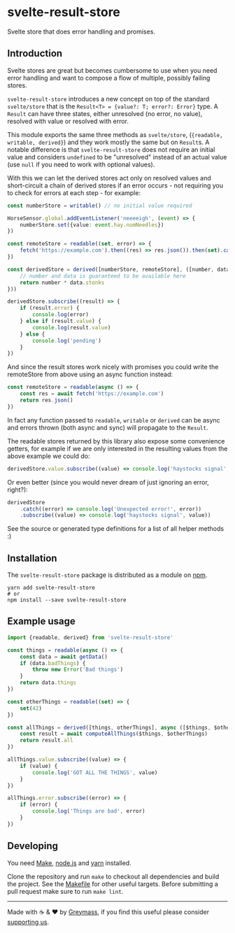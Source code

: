 svelte-result-store
===================

Svelte store that does error handling and promises.

## Introduction

Svelte stores are great but becomes cumbersome to use when you need error handling and want to compose a flow of multiple, possibly failing stores.

`svelte-result-store` introduces a new concept on top of the standard `svelte/store` that is the `Result<T> = {value?: T; error?: Error}` type. A `Result` can have three states, either unresolved (no error, no value), resolved with value or resolved with error.

This module exports the same three methods as `svelte/store`, (`{readable, writable, derived}`) and they work mostly the same but on `Result`s. A notable difference is that `svelte-result-store` does not require an initial value and considers `undefined` to be "unresolved" instead of an actual value (use `null` if you need to work with optional values).

With this we can let the derived stores act only on resolved values and short-circuit a chain of derived stores if an error occurs - not requiring you to check for errors at each step - for example:

```ts
const numberStore = writable() // no initial value required

HorseSensor.global.addEventListener('neeeeigh', (event) => {
    numberStore.set({value: event.hay.numNeedles})
})

const remoteStore = readable((set, error) => {
    fetch('https://example.com').then((res) => res.json()).then(set).catch(error)
})

const derivedStore = derived([numberStore, remoteStore], ([number, data] => {
    // number and data is guaranteed to be available here
    return number * data.stonks
}))

derivedStore.subscribe((result) => {
    if (result.error) {
        console.log(error)
    } else if (result.value) {
        console.log(result.value)
    } else {
        console.log('pending')
    }
})
```

And since the result stores work nicely with promises you could write the remoteStore from above using an async function instead:

```ts
const remoteStore = readable(async () => {
    const res = await fetch('https://example.com')
    return res.json()
})
```

In fact any function passed to `readable`, `writable` or `derived` can be async and errors thrown (both async and sync) will propagate to the `Result`.

The readable stores returned by this library also expose some convenience getters, for example if we are only interested in the resulting values from the above example we could do:

```ts
derivedStore.value.subscribe((value) => console.log('haystocks signal', value))
```

Or even better (since you would never dream of just ignoring an error, right?):

```ts
derivedStore
    .catch((error) => console.log('Unexpected error!', error))
    .subscribe((value) => console.log('haystocks signal', value))
```

See the source or generated type definitions for a list of all helper methods :)

## Installation

The `svelte-result-store` package is distributed as a module on [npm](https://www.npmjs.com/package/svelte-result-store).

```
yarn add svelte-result-store
# or
npm install --save svelte-result-store
```

## Example usage

```ts
import {readable, derived} from 'svelte-result-store'

const things = readable(async () => {
    const data = await getData()
    if (data.badThings) {
        throw new Error('Bad things')
    }
    return data.things
})

const otherThings = readable((set) => {
    set(42)
})

const allThings = derived([things, otherThings], async ([$things, $otherThings]) => {
    const result = await computeAllThings($things, $otherThings)
    return result.all
})

allThings.value.subscribe((value) => {
    if (value) {
        console.log('GOT ALL THE THINGS', value)
    }
})

allThings.error.subscribe((error) => {
    if (error) {
        console.log('Things are bad', error)
    }
})
```

## Developing

You need [Make](https://www.gnu.org/software/make/), [node.js](https://nodejs.org/en/) and [yarn](https://classic.yarnpkg.com/en/docs/install) installed.

Clone the repository and run `make` to checkout all dependencies and build the project. See the [Makefile](./Makefile) for other useful targets. Before submitting a pull request make sure to run `make lint`.

---

Made with ☕️ & ❤️ by [Greymass](https://greymass.com), if you find this useful please consider [supporting us](https://greymass.com/support-us).
